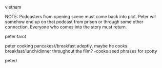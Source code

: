 vietnam

NOTE: Podcasters from opening scene must come back into plot. Peter will somehow end up on that podcast from prison or through some other connection. Everyone who comes into the story must return.

peter tarot

peter cooking pancakes//breakfast adeptly. maybe he cooks breakfast/lunch/dinner throughout the film?
    -cooks seed phrases for scotty

peter/ 



